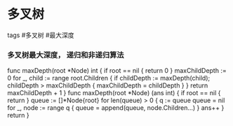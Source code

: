 # 多叉树

tags #多叉树 #最大深度

### 多叉树最大深度， 递归和非递归算法

func maxDepth(root *Node) int {
    if root == nil {
        return 0
    }
    maxChildDepth := 0
    for _, child := range root.Children {
        if childDepth := maxDepth(child); childDepth > maxChildDepth {
            maxChildDepth = childDepth
        }
    }
    return maxChildDepth + 1
}
func maxDepth(root *Node) (ans int) {
    if root == nil {
        return
    }
    queue := []*Node{root}
    for len(queue) > 0 {
        q := queue
        queue = nil
        for _, node := range q {
            queue = append(queue, node.Children...)
        }
        ans++
    }
    return
}